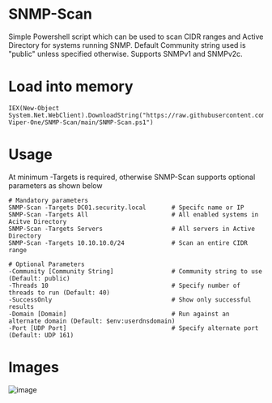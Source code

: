 # SNMP-Scan
Simple Powershell script which can be used to scan CIDR ranges and Active Directory for systems running SNMP. Default Community string used is "public" unless specified otherwise. Supports SNMPv1 and SNMPv2c.

# Load into memory
```
IEX(New-Object System.Net.WebClient).DownloadString("https://raw.githubusercontent.com/The-Viper-One/SNMP-Scan/main/SNMP-Scan.ps1")
```

# Usage
At minimum -Targets is required, otherwise SNMP-Scan supports optional parameters as shown below
```
# Mandatory parameters
SNMP-Scan -Targets DC01.security.local       # Specifc name or IP
SNMP-Scan -Targets All                       # All enabled systems in Acitve Directory
SNMP-Scan -Targets Servers                   # All servers in Active Directory
SNMP-Scan -Targets 10.10.10.0/24             # Scan an entire CIDR range

# Optional Parameters
-Community [Community String]                # Community string to use (Default: public)
-Threads 10                                  # Specify number of threads to run (Default: 40)
-SuccessOnly                                 # Show only successful results
-Domain [Domain]                             # Run against an alternate domain (Default: $env:userdnsdomain)
-Port [UDP Port]                             # Specify alternate port (Default: UDP 161)
```

# Images

![image](https://github.com/The-Viper-One/SNMP-Scan/assets/68926315/2a8ca32a-974c-4a0c-8d41-2f450b1c9a27)

